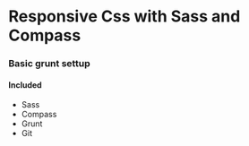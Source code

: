 # Responsive Css with Sass and Compass 

### Basic grunt settup

#### Included
* Sass 
* Compass
* Grunt
* Git 
